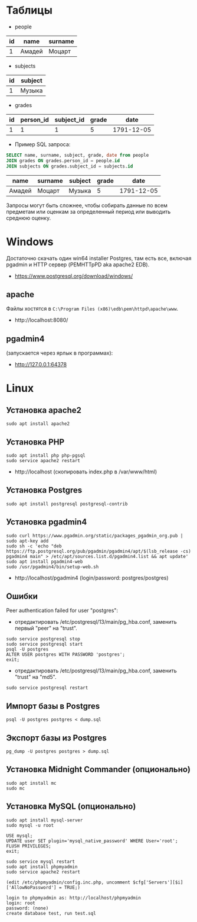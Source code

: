 # Таблицы

* people

id|name|surname
--|--|--
1|Амадей|Моцарт

* subjects

id | subject 
--|--
1 | Музыка


* grades

id | person_id | subject_id | grade | date
---|-----------|------------|-------|-----
1  | 1         |          1 | 5     | 1791-12-05


* Пример SQL запроса:

```sql
SELECT name, surname, subject, grade, date from people
JOIN grades ON grades.person_id = people.id
JOIN subjects ON grades.subject_id = subjects.id
```

name | surname | subject | grade | date
-----|---------|---------|-------|-----
Амадей| Моцарт | Музыка  | 5     | 1791-12-05

Запросы могут быть сложнее, чтобы собирать данные по всем предметам или оценкам за определенный период или выводить среднюю оценку.

# Windows

Достаточно скачать один win64 installer Postgres, там есть все, включая pgadmin и HTTP сервер (PEMHTTpPD aka apache2 EDB).

* https://www.postgresql.org/download/windows/

## apache

Файлы хостятся в `C:\Program Files (x86)\edb\pem\httpd\apache\www`.

* http://localhost:8080/

## pgadmin4

(запускается через ярлык в программах):

* http://127.0.0.1:64378


# Linux

## Установка apache2

```
sudo apt install apache2
```

## Установка PHP

```
sudo apt install php php-pgsql
sudo service apache2 restart
```

* http://localhost (скопировать index.php в /var/www/html)

## Установка Postgres
```
sudo apt install postgresql postgresql-contrib
```

## Установка pgadmin4

```
sudo curl https://www.pgadmin.org/static/packages_pgadmin_org.pub | sudo apt-key add
sudo sh -c 'echo "deb https://ftp.postgresql.org/pub/pgadmin/pgadmin4/apt/$(lsb_release -cs) pgadmin4 main" > /etc/apt/sources.list.d/pgadmin4.list && apt update'
sudo apt install pgadmin4-web
sudo /usr/pgadmin4/bin/setup-web.sh
```

* http://localhost/pgadmin4 (login/password: postgres/postgres)


## Ошибки

Peer authentication failed for user "postgres":

* отредактировать /etc/postgresql/13/main/pg_hba.conf, заменить первый "peer" на "trust".

```
sudo service postgresql stop
sudo service postgresql start
psql -U postgres
ALTER USER postgres WITH PASSWORD 'postgres';
exit;
```

* отредактировать  /etc/postgresql/13/main/pg_hba.conf, заменить "trust" на "md5".

```
sudo service postgresql restart
```

## Импорт базы в Postgres
```
psql -U postgres postgres < dump.sql
```

## Экспорт базы из Postgres
```
pg_dump -U postgres postgres > dump.sql
```

## Установка Midnight Commander (опционально)
```
sudo apt install mc
sudo mc
```

## Установка MySQL (опционально)
```
sudo apt install mysql-server
sudo mysql -u root

USE mysql;
UPDATE user SET plugin='mysql_native_password' WHERE User='root';
FLUSH PRIVILEGES;
exit;

sudo service mysql restart
sudo apt install phpmyadmin
sudo service apache2 restart

(edit /etc/phpmyadmin/config.inc.php, uncomment $cfg['Servers'][$i]['AllowNoPassword'] = TRUE;)

login to phpmyadmin as: http://localhost/phpmyadmin
login: root
password: (none)
create database test, run test.sql
```

